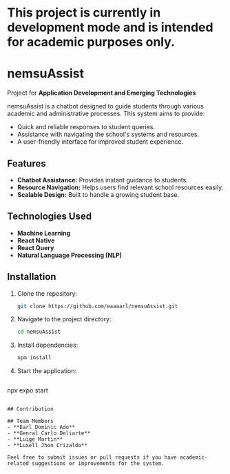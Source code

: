 # This project is currently in development mode and is intended for academic purposes only.

# nemsuAssist

Project for **Application Development and Emerging Technologies**

nemsuAssist is a chatbot designed to guide students through various academic and administrative processes. This system aims to provide:

- Quick and reliable responses to student queries.
- Assistance with navigating the school's systems and resources.
- A user-friendly interface for improved student experience.

## Features
- **Chatbot Assistance:** Provides instant guidance to students.
- **Resource Navigation:** Helps users find relevant school resources easily.
- **Scalable Design:** Built to handle a growing student base.

## Technologies Used
- **Machine Learning**
- **React Native**
- **React Query**
- **Natural Language Processing (NLP)**

## Installation
1. Clone the repository:
   ```bash
   git clone https://github.com/eaaaarl/nemsuAssist.git
   ```
2. Navigate to the project directory:
   ```bash
   cd nemsuAssist
   ```
3. Install dependencies:
   ```bash
   npm install
   ```
4. Start the application:
   ```bash
  npx expo start
   ```

## Contribution

## Team Members
- **Earl Dominic Ado**
- **Genral Carlo Deliarte**
- **Luige Martin**
- **Luxell Jhon Crizaldo**

Feel free to submit issues or pull requests if you have academic-related suggestions or improvements for the system.
